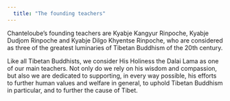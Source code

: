 ```yaml
---
  title: "The founding teachers"
---
```


Chanteloube’s founding teachers are Kyabje Kangyur Rinpoche, Kyabje Dudjom Rinpoche and Kyabje Dilgo Khyentse Rinpoche, who are considered as three of the greatest luminaries of Tibetan Buddhism of the 20th century. 

Like all Tibetan Buddhists, we consider His Holiness the Dalai Lama as one of our main teachers. Not only do we rely on his wisdom and compassion, but also we are dedicated to supporting, in every way possible, his efforts to further human values and welfare in general, to uphold Tibetan Buddhism in particular, and to further the cause of Tibet. 
